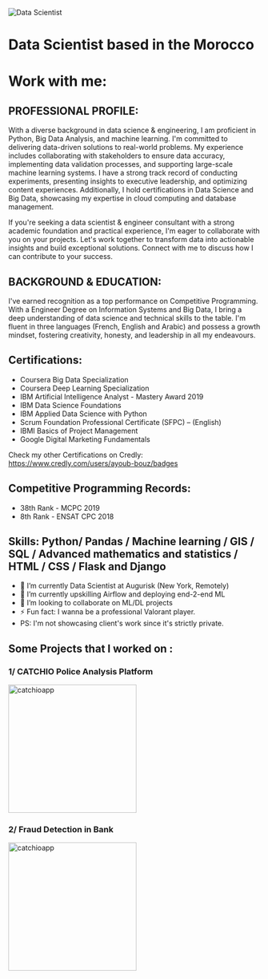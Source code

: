 ![Data Scientist](https://github.com/AyoubBouz/portfolio/blob/main/banner_ayoubbouz.png)

#  Data Scientist based in the Morocco
#  Work with me: 
## PROFESSIONAL PROFILE:

With a diverse background in data science & engineering, I am proficient in Python, Big Data Analysis, and machine learning. I'm committed to delivering data-driven solutions to real-world problems. My experience includes collaborating with stakeholders to ensure data accuracy, implementing data validation processes, and supporting large-scale machine learning systems. I have a strong track record of conducting experiments, presenting insights to executive leadership, and optimizing content experiences. Additionally, I hold certifications in Data Science and Big Data, showcasing my expertise in cloud computing and database management.

If you're seeking a data scientist & engineer consultant with a strong academic foundation and practical experience, I'm eager to collaborate with you on your projects. Let's work together to transform data into actionable insights and build exceptional solutions. Connect with me to discuss how I can contribute to your success.

## BACKGROUND & EDUCATION:

I've earned recognition as a top performance on Competitive Programming. With a Engineer Degree on Information Systems and Big Data, I bring a deep understanding of data science and technical skills to the table. I'm fluent in three languages (French, English and Arabic) and possess a growth mindset, fostering creativity, honesty, and leadership in all my endeavours.

## Certifications:

- Coursera Big Data Specialization
- Coursera Deep Learning Specialization
- IBM Artificial Intelligence Analyst - Mastery Award 2019
- IBM Data Science Foundations
- IBM Applied Data Science with Python
- Scrum Foundation Professional Certificate (SFPC) – (English)
- IBMI Basics of Project Management
- Google Digital Marketing Fundamentals

Check my other Certifications on Credly:
https://www.credly.com/users/ayoub-bouz/badges

## Competitive Programming Records:

- 38th Rank - MCPC 2019
- 8th Rank - ENSAT CPC 2018

## Skills: Python/ Pandas / Machine learning / GIS / SQL / Advanced mathematics and statistics / HTML / CSS / Flask and Django

- 🔭 I’m currently Data Scientist at Augurisk (New York, Remotely)
- 🌱 I’m currently upskilling Airflow and deploying end-2-end ML
- 👯 I’m looking to collaborate on ML/DL projects 
- ⚡ Fun fact: I wanna be a professional Valorant player.
- PS: I'm not showcasing client's work since it's strictly private.

## Some Projects that I worked on :


### 1/ CATCHIO Police Analysis Platform

<a href="https://github.com/AyoubBouz/catchioapp"><img src= "https://github.com/AyoubBouz/portfolio/blob/main/la_crime_project.png" width="256" alt= "catchioapp" /> </a>

### 2/ Fraud Detection in Bank

<a href="https://github.com/AyoubBouz/2AF_FRAUD_DETECTION"><img src= "https://assets-global.website-files.com/62a9e41d28a7ab25849bce9c/62fd1bc12f28c1a5ebe55b0a_How-Fraud-Detection-Works-in-Banking-p-1080.jpg" width="256" alt= "catchioapp" /> </a>
